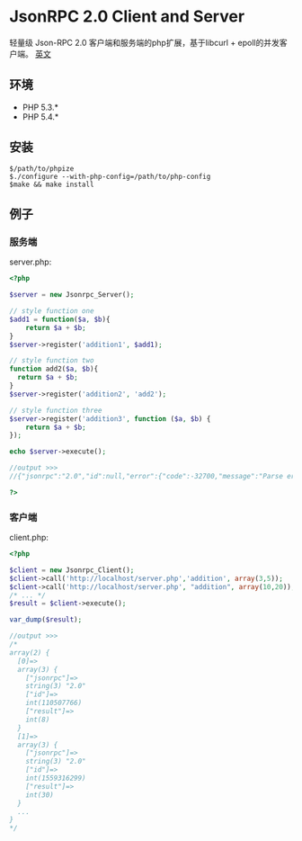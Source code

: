 JsonRPC 2.0 Client and Server
=============================

轻量级 Json-RPC 2.0 客户端和服务端的php扩展，基于libcurl + epoll的并发客户端。
[英文](https://github.com/rryqszq4/JsonRPC/blob/master/README-en.md)

环境
-----------
- PHP 5.3.*
- PHP 5.4.* 

安装
-------
```
$/path/to/phpize
$./configure --with-php-config=/path/to/php-config
$make && make install
```

例子
--------

### 服务端
server.php:

```php
<?php

$server = new Jsonrpc_Server();

// style function one
$add1 = function($a, $b){
	return $a + $b;
}
$server->register('addition1', $add1);

// style function two
function add2($a, $b){
  return $a + $b;
}
$server->register('addition2', 'add2');

// style function three
$server->register('addition3', function ($a, $b) {
    return $a + $b;
});

echo $server->execute();

//output >>>
//{"jsonrpc":"2.0","id":null,"error":{"code":-32700,"message":"Parse error"}}

?>
```


### 客户端
client.php:

```php
<?php

$client = new Jsonrpc_Client();
$client->call('http://localhost/server.php','addition', array(3,5));
$client->call('http://localhost/server.php', "addition", array(10,20));
/* ... */
$result = $client->execute();

var_dump($result);

//output >>>
/*
array(2) {
  [0]=>
  array(3) {
    ["jsonrpc"]=>
    string(3) "2.0"
    ["id"]=>
    int(110507766)
    ["result"]=>
    int(8)
  }
  [1]=>
  array(3) {
    ["jsonrpc"]=>
    string(3) "2.0"
    ["id"]=>
    int(1559316299)
    ["result"]=>
    int(30)
  }
  ...
}
*/

```

